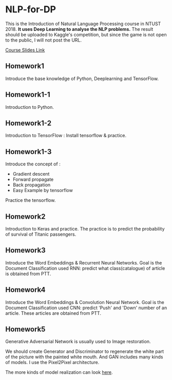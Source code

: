 # NLP-for-DP

This is the Introduction of Natural Language Processing course in NTUST 2018. **It uses Deep Learning to analyse the NLP problems.** The result should be uploaded to Kaggle's competition, but since the game is not open to the public, I will not post the URL.

[Course Slides Link](http://faculty.csie.ntust.edu.tw/~kychen/courses/2018_Spring_DLNLP/2018_DLNLP.html)

## Homework1
Introduce the base knowledge of Python, Deeplearning and TensorFlow.

## Homework1-1

Introduction to Python.

## Homework1-2

Introduction to TensorFlow : Install tensorflow & practice.

## Homework1-3

Introduce the concept of :
- Gradient descent
- Forward propagate
- Back propagation
- Easy Example by tensorflow

Practice the tensorflow.

## Homework2

Introduction to Keras and practice. The practice is to predict the probability of survival of Titanic passengers.

## Homework3

Introduce the Word Embeddings & Recurrent Neural Networks.
Goal is the Document Classification used RNN: predict what class(catalogue) of article is obtained from PTT.

## Homework4

Introduce the Word Embeddings & Convolution Neural Network.
Goal is the Document Classification used CNN: predict 'Push' and 'Down' number of an article. These articles are obtained from PTT.

## Homework5
Generative Adversarial Network is usually used to Image restoration.

We should create Generator and Discriminator to regenerate the white part of the picture with the painted white mouth.
And GAN includes many kinds of models. I use the Pixel2Pixel architecture.

The more kinds of model realization can look [here](https://github.com/eriklindernoren/Keras-GAN).
